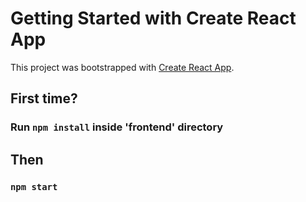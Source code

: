 # Getting Started with Create React App

This project was bootstrapped with [Create React App](https://github.com/facebook/create-react-app).

## First time?

### Run `npm install` inside 'frontend' directory

## Then

### `npm start`

